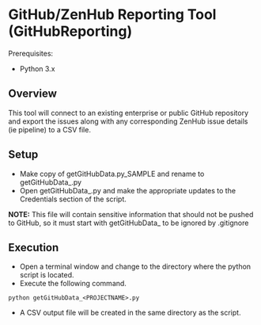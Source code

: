 # GitHub/ZenHub Reporting Tool (GitHubReporting)

Prerequisites:
* Python 3.x


## Overview
This tool will connect to an existing enterprise or public GitHub repository and export the issues along with any corresponding ZenHub issue details (ie pipeline) to a CSV file.


## Setup ##
- Make copy of getGitHubData.py_SAMPLE and rename to getGitHubData_<PROJECTNAME>.py
- Open getGitHubData_<PROJECTNAME>.py and make the appropriate updates to the Credentials section of the script.

__NOTE:__  This file will contain sensitive information that should not be pushed to GitHub, so it must start with getGitHubData_ to be ignored by .gitignore


## Execution
- Open a terminal window and change to the directory where the python script is located.
- Execute the following command.

```python3
python getGitHubData_<PROJECTNAME>.py
```

- A CSV output file will be created in the same directory as the script.
